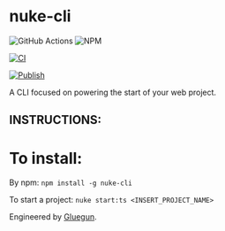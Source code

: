 # nuke-cli

![GitHub Actions](https://img.shields.io/badge/github%20actions-%232671E5.svg?style=for-the-badge&logo=githubactions&logoColor=white)
![NPM](https://img.shields.io/badge/NPM-%23CB3837.svg?style=for-the-badge&logo=npm&logoColor=white)

[![CI](https://github.com/cl4pper/nuke-cli/actions/workflows/integration.yaml/badge.svg)](https://github.com/cl4pper/nuke-cli/actions/workflows/integration.yaml)

[![Publish](https://github.com/cl4pper/nuke-cli/actions/workflows/publish.yaml/badge.svg)](https://github.com/cl4pper/nuke-cli/actions/workflows/publish.yaml)

A CLI focused on powering the start of your web project.

## INSTRUCTIONS:

# To install:

By npm: `npm install -g nuke-cli`

To start a project: `nuke start:ts <INSERT_PROJECT_NAME>`

Engineered by [Gluegun](https://github.com/infinitered/gluegun).
